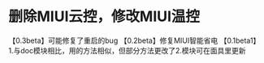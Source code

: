 # 删除MIUI云控，修改MIUI温控
 【0.3beta】可能修复了重启的bug
 【0.2beta】修复MIUI智能省电
 【0.1beta1】1.与doc模块相比，用的方法相似，但部分方法更改了2.模块可在面具里更新
